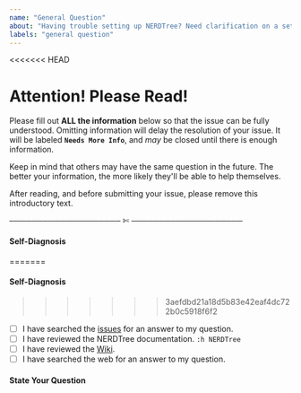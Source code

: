 ```yaml
---
name: "General Question"
about: "Having trouble setting up NERDTree? Need clarification on a setting? Ask your question here."
labels: "general question"
---
```

<<<<<<< HEAD

# Attention! Please Read!

Please fill out **ALL the information** below so that the issue can be fully understood. Omitting information will delay the resolution of your issue. It will be labeled **`Needs More Info`**, and *may* be closed until there is enough information.

Keep in mind that others may have the same question in the future. The better your information, the more likely they'll be able to help themselves.

After reading, and before submitting your issue, please remove this introductory text.

──────────────────── ✄ ────────────────────

#### Self-Diagnosis
=======
<!-- Attention! Please Read!

Please fill out ALL the information below so that the issue can be fully
understood. Omitting information will delay the resolution of your issue. It
will be labeled "Needs More Info", and may be closed until there is enough
information.

Keep in mind that others may have the same question in the future. The better
your information, the more likely they'll be able to help themselves. -->

#### Self-Diagnosis
<!-- Check the boxes after creating the issue, or use [x]. -->
>>>>>>> 3aefdbd21a18d5b83e42eaf4dc722b0c5918f6f2
- [ ] I have searched the [issues](https://github.com/scrooloose/nerdtree/issues) for an answer to my question.
- [ ] I have reviewed the NERDTree documentation. `:h NERDTree`
- [ ] I have reviewed the [Wiki](https://github.com/scrooloose/nerdtree/wiki).
- [ ] I have searched the web for an answer to my question.

#### State Your Question

